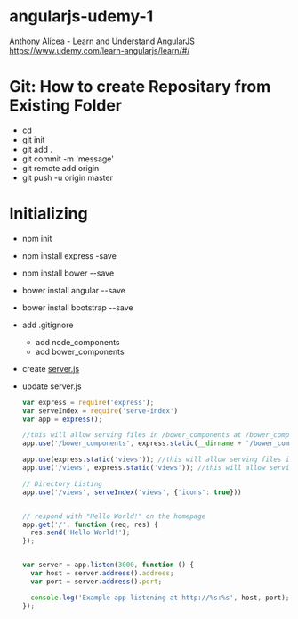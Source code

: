 # angularjs-udemy-1
Anthony Alicea - Learn and Understand AngularJS  
https://www.udemy.com/learn-angularjs/learn/#/

# Git: How to create Repositary from Existing Folder
- cd <localdir>
- git init
- git add .
- git commit -m 'message'
- git remote add origin <url>
- git push -u origin master


# Initializing
- npm init
- npm install express -save
- npm install bower --save

- bower install angular --save
- bower install bootstrap --save
- add .gitignore
    - add node_components
    - add bower_components
- create [server.js](http://expressjs.com/starter/hello-world.html)
- update server.js 
	```javascript
	var express = require('express');
	var serveIndex = require('serve-index')
	var app = express();

	//this will allow serving files in /bower_components at /bower_components
	app.use('/bower_components', express.static(__dirname + '/bower_components'));

	app.use(express.static('views')); //this will allow serving files in /views at /
	app.use('/views', express.static('views')); //this will allow serving files in /views at /views

	// Directory Listing 
	app.use('/views', serveIndex('views', {'icons': true}))


	// respond with "Hello World!" on the homepage
	app.get('/', function (req, res) {
	  res.send('Hello World!');
	});


	var server = app.listen(3000, function () {
	  var host = server.address().address;
	  var port = server.address().port;

	  console.log('Example app listening at http://%s:%s', host, port);
	});
	```

